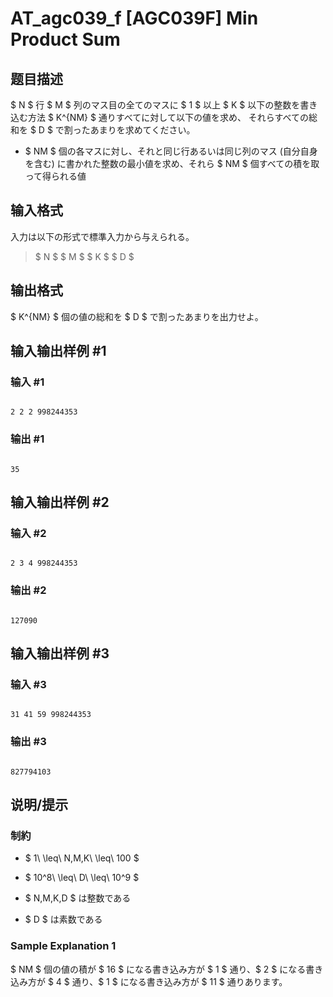 # AT_agc039_f [AGC039F] Min Product Sum

## 题目描述

[problemUrl]: https://atcoder.jp/contests/agc039/tasks/agc039_f

$ N $ 行 $ M $ 列のマス目の全てのマスに $ 1 $ 以上 $ K $ 以下の整数を書き込む方法 $ K^{NM} $ 通りすべてに対して以下の値を求め、 それらすべての総和を $ D $ で割ったあまりを求めてください。

- $ NM $ 個の各マスに対し、それと同じ行あるいは同じ列のマス (自分自身を含む) に書かれた整数の最小値を求め、それら $ NM $ 個すべての積を取って得られる値

## 输入格式

入力は以下の形式で標準入力から与えられる。

> $ N $ $ M $ $ K $ $ D $

## 输出格式

$ K^{NM} $ 個の値の総和を $ D $ で割ったあまりを出力せよ。

## 输入输出样例 #1

### 输入 #1

```
2 2 2 998244353
```

### 输出 #1

```
35
```

## 输入输出样例 #2

### 输入 #2

```
2 3 4 998244353
```

### 输出 #2

```
127090
```

## 输入输出样例 #3

### 输入 #3

```
31 41 59 998244353
```

### 输出 #3

```
827794103
```

## 说明/提示

### 制約

- $ 1\ \leq\ N,M,K\ \leq\ 100 $
- $ 10^8\ \leq\ D\ \leq\ 10^9 $
- $ N,M,K,D $ は整数である
- $ D $ は素数である

### Sample Explanation 1

$ NM $ 個の値の積が $ 16 $ になる書き込み方が $ 1 $ 通り、$ 2 $ になる書き込み方が $ 4 $ 通り、$ 1 $ になる書き込み方が $ 11 $ 通りあります。
